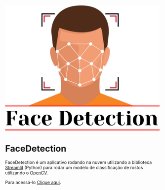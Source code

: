 ![alt text](FaceDetection.png)

# FaceDetection

FaceDetection é um aplicativo rodando na nuvem utilizando a biblioteca [Streamlit](https://streamlit.io/) (Python) para rodar um modelo de classificação de rostos utilizando o [OpenCV](https://opencv.org/). 

Para acessá-lo [Clique aqui](link_streamlit). 
